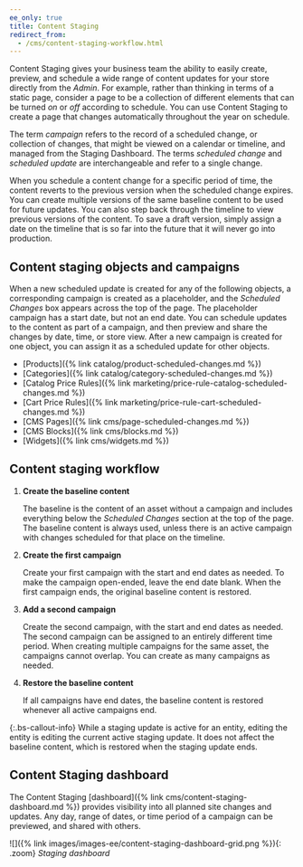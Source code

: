 ```yaml
---
ee_only: true
title: Content Staging
redirect_from:
  - /cms/content-staging-workflow.html
---
```


Content Staging gives your business team the ability to easily create, preview, and schedule a wide range of content updates for your store directly from the _Admin_. For example, rather than thinking in terms of a static page, consider a page to be a collection of different elements that can be turned _on_ or _off_ according to schedule. You can use Content Staging to create a page that changes automatically throughout the year on schedule.

The term _campaign_ refers to the record of a scheduled change, or collection of changes, that might be viewed on a calendar or timeline, and managed from the Staging Dashboard. The terms _scheduled change_ and _scheduled update_ are interchangeable and refer to a single change.

When you schedule a content change for a specific period of time, the content reverts to the previous version when the scheduled change expires. You can create multiple versions of the same baseline content to be used for future updates. You can also step back through the timeline to view previous versions of the content. To save a draft version, simply assign a date on the timeline that is so far into the future that it will never go into production.

## Content staging objects and campaigns

When a new scheduled update is created for any of the following objects, a corresponding campaign is created as a placeholder, and the _Scheduled Changes_ box appears across the top of the page. The placeholder campaign has a start date, but not an end date. You can schedule updates to the content as part of a campaign, and then preview and share the changes by date, time, or store view. After a new campaign is created for one object, you can assign it as a scheduled update for other objects.

- [Products]({% link catalog/product-scheduled-changes.md %})
- [Categories]({% link catalog/category-scheduled-changes.md %})
- [Catalog Price Rules]({% link marketing/price-rule-catalog-scheduled-changes.md %})
- [Cart Price Rules]({% link marketing/price-rule-cart-scheduled-changes.md %})
- [CMS Pages]({% link cms/page-scheduled-changes.md %})
- [CMS Blocks]({% link cms/blocks.md %})
- [Widgets]({% link cms/widgets.md %})

## Content staging workflow

1. **Create the baseline content**

   The baseline is the content of an asset without a campaign and includes everything below the _Scheduled Changes_ section at the top of the page. The baseline content is always used, unless there is an active campaign with changes scheduled for that place on the timeline.

1. **Create the first campaign**

   Create your first campaign with the start and end dates as needed. To make the campaign open-ended, leave the end date blank. When the first campaign ends, the original baseline content is restored.

1. **Add a second campaign**

   Create the second campaign, with the start and end dates as needed. The second campaign can be assigned to an entirely different time period. When creating multiple campaigns for the same asset, the campaigns cannot overlap. You can create as many campaigns as needed.

1. **Restore the baseline content**

   If all campaigns have end dates, the baseline content is restored whenever all active campaigns end.

{:.bs-callout-info}
While a staging update is active for an entity, editing the entity is editing the current active staging update. It does not affect the baseline content, which is restored when the staging update ends.

## Content Staging dashboard

The Content Staging [dashboard]({% link cms/content-staging-dashboard.md %}) provides visibility into all planned site changes and updates. Any day, range of dates, or time period of a campaign can be previewed, and shared with others.

![]({% link images/images-ee/content-staging-dashboard-grid.png %}){: .zoom}
_Staging dashboard_
